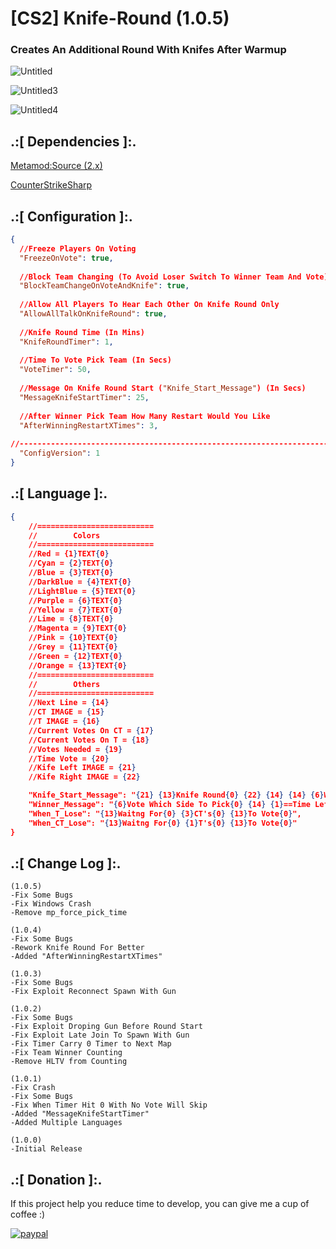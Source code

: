 # [CS2] Knife-Round (1.0.5)

### Creates An Additional Round With Knifes After Warmup

![Untitled](https://github.com/oqyh/cs2-Knife-Round/assets/48490385/5ca4d4a7-b103-42a6-9334-619d9c82a9f8)

![Untitled3](https://github.com/oqyh/cs2-Knife-Round/assets/48490385/c354f51b-3bfb-4e16-a571-4268e1edcc7b)

![Untitled4](https://github.com/oqyh/cs2-Knife-Round/assets/48490385/7d017fa3-6e10-4ea7-bab9-8a7204fb7a98)


## .:[ Dependencies ]:.
[Metamod:Source (2.x)](https://www.sourcemm.net/downloads.php/?branch=master)

[CounterStrikeSharp](https://github.com/roflmuffin/CounterStrikeSharp/releases)


## .:[ Configuration ]:.
```json
{
  //Freeze Players On Voting
  "FreezeOnVote": true,
  
  //Block Team Changing (To Avoid Loser Switch To Winner Team And Vote)
  "BlockTeamChangeOnVoteAndKnife": true,
  
  //Allow All Players To Hear Each Other On Knife Round Only
  "AllowAllTalkOnKnifeRound": true,
  
  //Knife Round Time (In Mins)
  "KnifeRoundTimer": 1,
  
  //Time To Vote Pick Team (In Secs)
  "VoteTimer": 50,
  
  //Message On Knife Round Start ("Knife_Start_Message") (In Secs)
  "MessageKnifeStartTimer": 25,
  
  //After Winner Pick Team How Many Restart Would You Like
  "AfterWinningRestartXTimes": 3,
  
//-----------------------------------------------------------------------------------------
  "ConfigVersion": 1
}
```

## .:[ Language ]:.
```json
{
	//==========================
	//        Colors
	//==========================
	//Red = {1}TEXT{0}
	//Cyan = {2}TEXT{0}
	//Blue = {3}TEXT{0}
	//DarkBlue = {4}TEXT{0}
	//LightBlue = {5}TEXT{0}
	//Purple = {6}TEXT{0}
	//Yellow = {7}TEXT{0}
	//Lime = {8}TEXT{0}
	//Magenta = {9}TEXT{0}
	//Pink = {10}TEXT{0}
	//Grey = {11}TEXT{0}
	//Green = {12}TEXT{0}
	//Orange = {13}TEXT{0}
	//==========================
	//        Others
	//==========================
	//Next Line = {14}
	//CT IMAGE = {15}
	//T IMAGE = {16}
	//Current Votes On CT = {17}
	//Current Votes On T = {18}
	//Votes Needed = {19}
	//Time Vote = {20}
	//Kife Left IMAGE = {21}
	//Kife Right IMAGE = {22}

	"Knife_Start_Message": "{21} {13}Knife Round{0} {22} {14} {14} {6}Winner Will Choose Team Side{0}",
	"Winner_Message": "{6}Vote Which Side To Pick{0} {14} {1}==Time Left To Vote: {20} Secs =={0} {14} {7}!ct{0} {11}To Go CT Side Team{0} {14} {7}!t{0} {11}To Go T Side Team{0} {14} Votes On {15} [{17} / {19}] {14} Votes On {16} [{18} / {19}]",
	"When_T_Lose": "{13}Waitng For{0} {3}CT's{0} {13}To Vote{0}",
	"When_CT_Lose": "{13}Waitng For{0} {1}T's{0} {13}To Vote{0}"
}
```

## .:[ Change Log ]:.
```
(1.0.5)
-Fix Some Bugs
-Fix Windows Crash
-Remove mp_force_pick_time

(1.0.4)
-Fix Some Bugs
-Rework Knife Round For Better
-Added "AfterWinningRestartXTimes"

(1.0.3)
-Fix Some Bugs
-Fix Exploit Reconnect Spawn With Gun

(1.0.2)
-Fix Some Bugs
-Fix Exploit Droping Gun Before Round Start
-Fix Exploit Late Join To Spawn With Gun
-Fix Timer Carry 0 Timer to Next Map
-Fix Team Winner Counting
-Remove HLTV from Counting

(1.0.1)
-Fix Crash
-Fix Some Bugs
-Fix When Timer Hit 0 With No Vote Will Skip
-Added "MessageKnifeStartTimer"
-Added Multiple Languages

(1.0.0)
-Initial Release
```

## .:[ Donation ]:.

If this project help you reduce time to develop, you can give me a cup of coffee :)

[![paypal](https://www.paypalobjects.com/en_US/i/btn/btn_donateCC_LG.gif)](https://paypal.me/oQYh)
